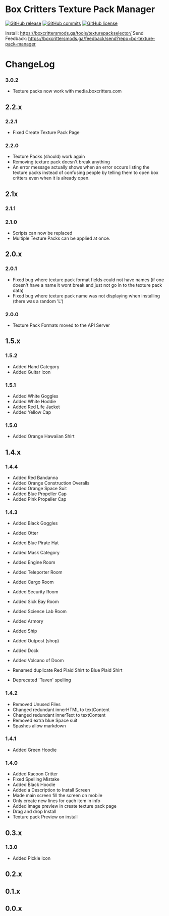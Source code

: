 # Box Critters Texture Pack Manager
[![GitHub release](https://img.shields.io/github/release/boxcritters/bc-texture-pack-manager.svg)](https://GitHub.com/boxcritters/bc-texture-pack-manager/releases/)
[![GitHub commits](https://img.shields.io/github/commits-since/boxcritters/bc-texture-pack-manager/v2.0.0.svg)](https://GitHub.com/boxcritters/bc-texture-pack-manager/commit/)
[![GitHub license](https://img.shields.io/github/license/boxcritters/bc-texture-pack-manager.svg)](https://github.com/boxcritters/bc-texture-pack-manager/blob/master/LICENSE)

Install: https://boxcrittersmods.ga/tools/texturepackselector/
Send Feedback: https://boxcrittersmods.ga/feedback/send?repo=bc-texture-pack-manager

# ChangeLog
### 3.0.2
- Texture packs now work with media.boxcritters.com

## 2.2.x
### 2.2.1
- Fixed Create Texture Pack Page

### 2.2.0
- Texture Packs (should) work again
- Removing texture pack doesn't break anything
- An error message actually shows when an error occurs listing the texture packs instead of confusing people by telling them to open box critters even when it is already open.

## 2.1x
### 2.1.1

### 2.1.0
- Scripts can now be replaced
- Multiple Texture Packs can be applied at once.

## 2.0.x
### 2.0.1
- Fixed bug where texture pack format fields could not have names (if one doesn't have a name it wont break and just not go in to the texture pack data)
- Fixed bug where texture pack name was not displaying when installing (there was a random 'L')

### 2.0.0
- Texture Pack Formats moved to the API Server

## 1.5.x
### 1.5.2
- Added Hand Category
- Added Guitar Icon

### 1.5.1
- Added White Goggles
- Added White Hoddie
- Added Red Life Jacket
- Added Yellow Cap

### 1.5.0
- Added Orange Hawaiian Shirt

## 1.4.x
### 1.4.4
- Added Red Bandanna
- Added Orange Construction Overalls
- Added Orange Space Suit
- Added Blue Propeller Cap
- Added Pink Propeller Cap

### 1.4.3
- Added Black Goggles
- Added Otter
- Added Blue Pirate Hat

- Added Mask Category

- Added Engine Room
- Added Teleporter Room
- Added Cargo Room
- Added Security Room
- Added Sick Bay Room
- Added Science Lab Room
- Added Armory
- Added Ship
- Added Outpost (shop)
- Added Dock
- Added Volcano of Doom

- Renamed duplicate Red Plaid Shirt to Blue Plaid Shirt

- Deprecated 'Taven' spelling

### 1.4.2
- Removed Unused Files
- Changed redundant innerHTML to textContent
- Changed redundant innerText to textContent
- Removed extra blue Space suit
- Spashes allow markdown

### 1.4.1
- Added Green Hoodie

### 1.4.0
- Added Racoon Critter
- Fixed Spelling Mistake
- Added Black Hoodie
- Added a Description to Install Screen
- Made main screen fill the screen on mobile
- Only create new lines for each item in info
- Added image preview in create texture pack page
- Drag and drop Install
- Texture pack Preview on install

## 0.3.x
### 1.3.0
- Added Pickle Icon

## 0.2.x

## 0.1.x

## 0.0.x
